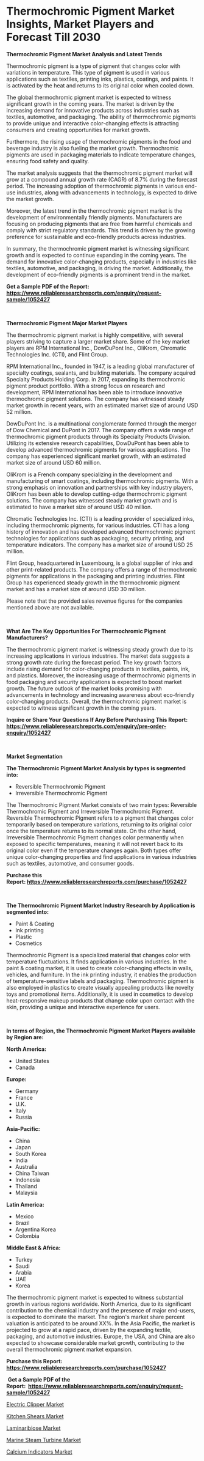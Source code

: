 <p><h1>Thermochromic Pigment Market Insights, Market Players and Forecast Till 2030</h1></p><p><strong>Thermochromic Pigment Market Analysis and Latest Trends</strong></p>
<p><p>Thermochromic pigment is a type of pigment that changes color with variations in temperature. This type of pigment is used in various applications such as textiles, printing inks, plastics, coatings, and paints. It is activated by the heat and returns to its original color when cooled down.</p><p>The global thermochromic pigment market is expected to witness significant growth in the coming years. The market is driven by the increasing demand for innovative products across industries such as textiles, automotive, and packaging. The ability of thermochromic pigments to provide unique and interactive color-changing effects is attracting consumers and creating opportunities for market growth.</p><p>Furthermore, the rising usage of thermochromic pigments in the food and beverage industry is also fueling the market growth. Thermochromic pigments are used in packaging materials to indicate temperature changes, ensuring food safety and quality.</p><p>The market analysis suggests that the thermochromic pigment market will grow at a compound annual growth rate (CAGR) of 8.7% during the forecast period. The increasing adoption of thermochromic pigments in various end-use industries, along with advancements in technology, is expected to drive the market growth.</p><p>Moreover, the latest trend in the thermochromic pigment market is the development of environmentally friendly pigments. Manufacturers are focusing on producing pigments that are free from harmful chemicals and comply with strict regulatory standards. This trend is driven by the growing preference for sustainable and eco-friendly products across industries.</p><p>In summary, the thermochromic pigment market is witnessing significant growth and is expected to continue expanding in the coming years. The demand for innovative color-changing products, especially in industries like textiles, automotive, and packaging, is driving the market. Additionally, the development of eco-friendly pigments is a prominent trend in the market.</p></p>
<p><strong>Get a Sample PDF of the Report:&nbsp; <a href="https://www.reliableresearchreports.com/enquiry/request-sample/1052427">https://www.reliableresearchreports.com/enquiry/request-sample/1052427</a></strong></p>
<p>&nbsp;</p>
<p><strong>Thermochromic Pigment Major Market Players</strong></p>
<p><p>The thermochromic pigment market is highly competitive, with several players striving to capture a larger market share. Some of the key market players are RPM International Inc., DowDuPont Inc., OliKrom, Chromatic Technologies Inc. (CTI), and Flint Group.</p><p>RPM International Inc., founded in 1947, is a leading global manufacturer of specialty coatings, sealants, and building materials. The company acquired Specialty Products Holding Corp. in 2017, expanding its thermochromic pigment product portfolio. With a strong focus on research and development, RPM International has been able to introduce innovative thermochromic pigment solutions. The company has witnessed steady market growth in recent years, with an estimated market size of around USD 52 million.</p><p>DowDuPont Inc. is a multinational conglomerate formed through the merger of Dow Chemical and DuPont in 2017. The company offers a wide range of thermochromic pigment products through its Specialty Products Division. Utilizing its extensive research capabilities, DowDuPont has been able to develop advanced thermochromic pigments for various applications. The company has experienced significant market growth, with an estimated market size of around USD 60 million.</p><p>OliKrom is a French company specializing in the development and manufacturing of smart coatings, including thermochromic pigments. With a strong emphasis on innovation and partnerships with key industry players, OliKrom has been able to develop cutting-edge thermochromic pigment solutions. The company has witnessed steady market growth and is estimated to have a market size of around USD 40 million.</p><p>Chromatic Technologies Inc. (CTI) is a leading provider of specialized inks, including thermochromic pigments, for various industries. CTI has a long history of innovation and has developed advanced thermochromic pigment technologies for applications such as packaging, security printing, and temperature indicators. The company has a market size of around USD 25 million.</p><p>Flint Group, headquartered in Luxembourg, is a global supplier of inks and other print-related products. The company offers a range of thermochromic pigments for applications in the packaging and printing industries. Flint Group has experienced steady growth in the thermochromic pigment market and has a market size of around USD 30 million.</p><p>Please note that the provided sales revenue figures for the companies mentioned above are not available.</p></p>
<p>&nbsp;</p>
<p><strong>What Are The Key Opportunities For Thermochromic Pigment Manufacturers?</strong></p>
<p><p>The thermochromic pigment market is witnessing steady growth due to its increasing applications in various industries. The market data suggests a strong growth rate during the forecast period. The key growth factors include rising demand for color-changing products in textiles, paints, ink, and plastics. Moreover, the increasing usage of thermochromic pigments in food packaging and security applications is expected to boost market growth. The future outlook of the market looks promising with advancements in technology and increasing awareness about eco-friendly color-changing products. Overall, the thermochromic pigment market is expected to witness significant growth in the coming years.</p></p>
<p><strong>Inquire or Share Your Questions If Any Before Purchasing This Report: <a href="https://www.reliableresearchreports.com/enquiry/pre-order-enquiry/1052427">https://www.reliableresearchreports.com/enquiry/pre-order-enquiry/1052427</a></strong></p>
<p>&nbsp;</p>
<p><strong>Market Segmentation</strong></p>
<p><strong>The Thermochromic Pigment Market Analysis by types is segmented into:</strong></p>
<p><ul><li>Reversible Thermochromic Pigment</li><li>Irreversible Thermochromic Pigment</li></ul></p>
<p><p>The Thermochromic Pigment Market consists of two main types: Reversible Thermochromic Pigment and Irreversible Thermochromic Pigment. Reversible Thermochromic Pigment refers to a pigment that changes color temporarily based on temperature variations, returning to its original color once the temperature returns to its normal state. On the other hand, Irreversible Thermochromic Pigment changes color permanently when exposed to specific temperatures, meaning it will not revert back to its original color even if the temperature changes again. Both types offer unique color-changing properties and find applications in various industries such as textiles, automotive, and consumer goods.</p></p>
<p><strong>Purchase this Report:&nbsp;<a href="https://www.reliableresearchreports.com/purchase/1052427">https://www.reliableresearchreports.com/purchase/1052427</a></strong></p>
<p>&nbsp;</p>
<p><strong>The Thermochromic Pigment Market Industry Research by Application is segmented into:</strong></p>
<p><ul><li>Paint & Coating</li><li>Ink printing</li><li>Plastic</li><li>Cosmetics</li></ul></p>
<p><p>Thermochromic Pigment is a specialized material that changes color with temperature fluctuations. It finds application in various industries. In the paint & coating market, it is used to create color-changing effects in walls, vehicles, and furniture. In the ink printing industry, it enables the production of temperature-sensitive labels and packaging. Thermochromic pigment is also employed in plastics to create visually appealing products like novelty toys and promotional items. Additionally, it is used in cosmetics to develop heat-responsive makeup products that change color upon contact with the skin, providing a unique and interactive experience for users.</p></p>
<p>&nbsp;</p>
<p><strong>In terms of Region, the Thermochromic Pigment Market Players available by Region are:</strong></p>
<p>
    <p> <strong> North America: </strong>
        <ul>
            <li>United States</li>
            <li>Canada</li>
        </ul>
        </p> 
    <p> <strong> Europe: </strong>
        <ul>
            <li>Germany</li>
            <li>France</li>
            <li>U.K.</li>
            <li>Italy</li>
            <li>Russia</li>
        </ul>
        </p> 
    <p> <strong> Asia-Pacific: </strong>
        <ul>
            <li>China</li>
            <li>Japan</li>
            <li>South Korea</li>
            <li>India</li>
            <li>Australia</li>
            <li>China Taiwan</li>
            <li>Indonesia</li>
            <li>Thailand</li>
            <li>Malaysia</li>
        </ul>
        </p> 
    <p> <strong> Latin America: </strong>
        <ul>
            <li>Mexico</li>
            <li>Brazil</li>
            <li>Argentina Korea</li>
            <li>Colombia</li>
        </ul>
        </p> 
    <p> <strong> Middle East & Africa: </strong>
        <ul>
            <li>Turkey</li>
            <li>Saudi</li>
            <li>Arabia</li>
            <li>UAE</li>
            <li>Korea</li>
        </ul>
    </p>
    </p>
<p><p>The thermochromic pigment market is expected to witness substantial growth in various regions worldwide. North America, due to its significant contribution to the chemical industry and the presence of major end-users, is expected to dominate the market. The region's market share percent valuation is anticipated to be around XX%. In the Asia Pacific, the market is projected to grow at a rapid pace, driven by the expanding textile, packaging, and automotive industries. Europe, the USA, and China are also expected to showcase considerable market growth, contributing to the overall thermochromic pigment market expansion.</p></p>
<p><strong>Purchase this Report: <a href="https://www.reliableresearchreports.com/purchase/1052427">https://www.reliableresearchreports.com/purchase/1052427</a></strong></p>
<p>&nbsp;<strong>Get a Sample PDF of the Report:&nbsp;&nbsp;<a href="https://www.reliableresearchreports.com/enquiry/request-sample/1052427">https://www.reliableresearchreports.com/enquiry/request-sample/1052427</a></strong></p>
<p><strong></strong></p>
<p><p><a href="https://medium.com/@mikebauch2013/electric-clipper-market-size-cagr-trends-2024-2030-e0cc68b8f466">Electric Clipper Market</a></p><p><a href="https://medium.com/@raygrimes1999/analyzing-kitchen-shears-market-global-industry-perspective-and-forecast-2023-to-2030-f7c1b18ffb92">Kitchen Shears Market</a></p><p><a href="https://github.com/ChiragRp1/Market-Research-Report-List-1/blob/main/laminaribiose-market.md">Laminaribiose Market</a></p><p><a href="https://medium.com/@christopherbennett19/marine-steam-turbine-market-competitive-analysis-market-trends-and-forecast-to-2030-07fe1e317798">Marine Steam Turbine Market</a></p><p><a href="https://github.com/BryceTownsendr/Market-Research-Report-List-2/blob/main/calcium-indicators-market.md">Calcium Indicators Market</a></p></p>